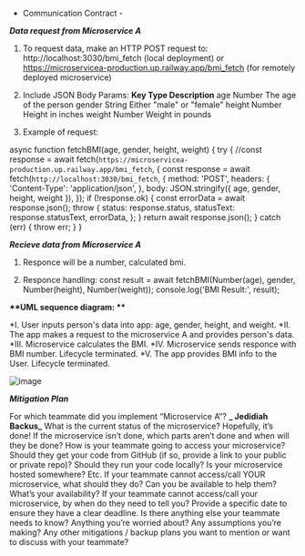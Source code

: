 - Communication Contract -


_**Data request from Microservice A**_

  
1. To request data, make an HTTP POST request to:
http://localhost:3030/bmi_fetch   (local deployment) or https://microservicea-production.up.railway.app/bmi_fetch (for remotely deployed microservice)

 
2. Include JSON Body Params: 
**Key      Type      	   Description**
age   	 Number	   The age of the person
gender	 String	   Either "male" or "female"
height	 Number	   Height in inches
weight	 Number	   Weight in pounds

3. Example of request: 

async function fetchBMI(age, gender, height, weight) {
  try {
     //const response = await fetch(`https://microservicea-production.up.railway.app/bmi_fetch`, {
    const response = await fetch(`http://localhost:3030/bmi_fetch`, {
      method: 'POST',
      headers: {
        'Content-Type': 'application/json',
      },
      body: JSON.stringify({ age, gender, height, weight }),
    });
    if (!response.ok) {
      const errorData = await response.json();
      throw {
        status: response.status,
        statusText: response.statusText,
        errorData,
      };
    }
    return await response.json();
  } catch (err) {
    throw err;
  }
}


_**Recieve data from Microservice A**_

1. Responce will be a number, calculated bmi.
   
2. Responce handling:
    const result = await fetchBMI(Number(age), gender, Number(height), Number(weight));
    console.log('BMI Result:', result);



__**UML sequence diagram: **__

*I. User inputs person's data into app: age, gender, height, and weight.
*II. The app makes a request to the microservice A and provides person's data.
*III. Microservice calculates the BMI.
*IV. Microservice sends responce with BMI number. Lifecycle terminated.
*V. The app provides BMI info to the User. Lifecycle terminated. 

![image](https://github.com/user-attachments/assets/68391881-c5a0-464d-89e0-6c22b489c9b1)


_**Mitigation Plan**_

For which teammate did you implement “Microservice A”? **_ Jedidiah Backus_**
What is the current status of the microservice? Hopefully, it’s done!
If the microservice isn’t done, which parts aren’t done and when will they be done?
How is your teammate going to access your microservice? Should they get your code from GitHub (if so, provide a link to your public or private repo)? Should they run your code locally? Is your microservice hosted somewhere? Etc.
If your teammate cannot access/call YOUR microservice, what should they do? Can you be available to help them? What’s your availability?
If your teammate cannot access/call your microservice, by when do they need to tell you? Provide a specific date to ensure they have a clear deadline.
Is there anything else your teammate needs to know? Anything you’re worried about? Any assumptions you’re making? Any other mitigations / backup plans you want to mention or want to discuss with your teammate?




   
